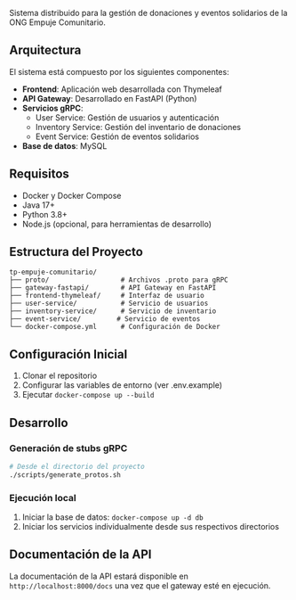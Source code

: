 Sistema distribuido para la gestión de donaciones y eventos solidarios de la ONG Empuje Comunitario.

## Arquitectura

El sistema está compuesto por los siguientes componentes:

- **Frontend**: Aplicación web desarrollada con Thymeleaf
- **API Gateway**: Desarrollado en FastAPI (Python)
- **Servicios gRPC**:
  - User Service: Gestión de usuarios y autenticación
  - Inventory Service: Gestión del inventario de donaciones
  - Event Service: Gestión de eventos solidarios
- **Base de datos**: MySQL

## Requisitos

- Docker y Docker Compose
- Java 17+
- Python 3.8+
- Node.js (opcional, para herramientas de desarrollo)

## Estructura del Proyecto

```
tp-empuje-comunitario/
├── proto/                  # Archivos .proto para gRPC
├── gateway-fastapi/        # API Gateway en FastAPI
├── frontend-thymeleaf/     # Interfaz de usuario
├── user-service/           # Servicio de usuarios
├── inventory-service/      # Servicio de inventario
├── event-service/         # Servicio de eventos
└── docker-compose.yml      # Configuración de Docker
```

## Configuración Inicial

1. Clonar el repositorio
2. Configurar las variables de entorno (ver .env.example)
3. Ejecutar `docker-compose up --build`

## Desarrollo

### Generación de stubs gRPC

```bash
# Desde el directorio del proyecto
./scripts/generate_protos.sh
```

### Ejecución local

1. Iniciar la base de datos: `docker-compose up -d db`
2. Iniciar los servicios individualmente desde sus respectivos directorios

## Documentación de la API

La documentación de la API estará disponible en `http://localhost:8000/docs` una vez que el gateway esté en ejecución.